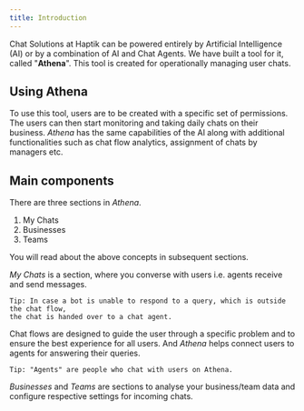 ```yaml
---
title: Introduction
---
```


Chat Solutions at Haptik can be powered entirely by Artificial Intelligence (AI) or by a combination of AI and Chat Agents. We have built a tool for it, called "**Athena**". This tool is created for operationally managing user chats.

## Using Athena

To use this tool, users are to be created with a specific set of permissions. The users can then start monitoring and taking daily chats on their business. *Athena* has the same capabilities of the AI along with additional functionalities such as chat flow analytics, assignment of chats by managers etc.

## Main components

There are three sections in *Athena*. 

1. My Chats
2. Businesses
3. Teams

You will read about the above concepts in subsequent sections.

*My Chats* is a section, where you converse with users i.e. agents receive and send messages. 

    Tip: In case a bot is unable to respond to a query, which is outside the chat flow, 
    the chat is handed over to a chat agent. 

Chat flows are designed to guide the user through a specific problem and to ensure the best experience for all users. And *Athena* helps connect users to agents for answering their queries. 

    Tip: "Agents" are people who chat with users on Athena.

*Businesses* and *Teams* are sections to analyse your business/team data and configure respective settings for incoming chats. 

